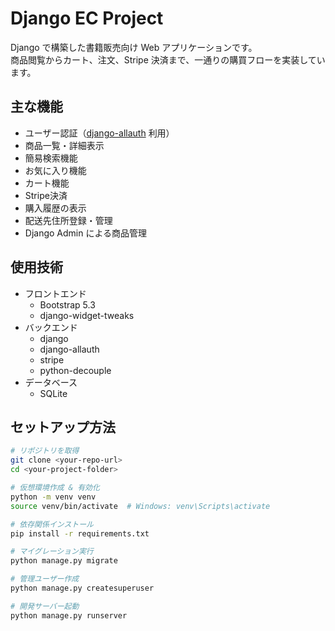 # Django EC Project

Django で構築した書籍販売向け Web アプリケーションです。  
商品閲覧からカート、注文、Stripe 決済まで、一通りの購買フローを実装しています。  

## 主な機能

- ユーザー認証（[django-allauth](https://django-allauth.readthedocs.io/en/latest/) 利用）
- 商品一覧・詳細表示
- 簡易検索機能
- お気に入り機能  
- カート機能
- Stripe決済
- 購入履歴の表示
- 配送先住所登録・管理
- Django Admin による商品管理

## 使用技術

- フロントエンド
  - Bootstrap 5.3
  - django-widget-tweaks
- バックエンド
  - django
  - django-allauth
  - stripe
  - python-decouple
- データベース
  - SQLite

## セットアップ方法

```bash
# リポジトリを取得
git clone <your-repo-url>
cd <your-project-folder>

# 仮想環境作成 & 有効化
python -m venv venv
source venv/bin/activate  # Windows: venv\Scripts\activate

# 依存関係インストール
pip install -r requirements.txt

# マイグレーション実行
python manage.py migrate

# 管理ユーザー作成
python manage.py createsuperuser

# 開発サーバー起動
python manage.py runserver
